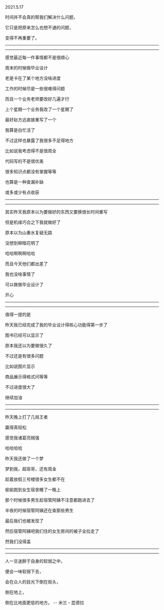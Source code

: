 2021.5.17

时间并不会真的帮我们解决什么问题，

它只是把原来怎么也想不通的问题，

变得不再重要了。

-------

-------



感觉最近每一件事情都不是很顺心

周末的时候做毕业设计

老是卡在了某个地方没啥进度

工作的时候尽是一些很难得问题

而且一个业务老师要改好几遍才行

上个星期一个业务我改了一个星期了

最好赵方远直接重写了一个

我算是白忙活了

不过这样也暴露了我很多不足得地方

比如说我考虑得不是很周全

代码写的不是很优美

很多知识点都没有掌握等等

也算是一种查漏补缺

或多或少有点收获

------------

----------

其实昨天我原本以为要做好的东西又要换很长时间重写

但是机缘巧合之下我就做好了

原本以为山重水复疑无路

没想到柳暗花明了

哈哈啊啊啊哈哈

而且今天他们都出差了

我也没啥事情了

可以做做毕业设计了

开心

-----------

---------

值得一提的是

昨天我已经完成了我的毕业设计得核心功能得第一步了

图书已经可以显示了

原本我还以为要做很久了

不过还是有很多问题

比如说图片显示

商品展示得格式问等等

不过进度很大了

继续加油

-----------

----------

昨天晚上打了几局王者

赢得真轻松

感觉我诸葛亮贼强

哈哈哈哈

昨天我还做了一个梦

梦到我，超哥哥，还有周金

趁着放假三号楼很多女生都不在

偷偷跑到女生宿舍睡了一晚上

那个时候很多男生趁宿管阿姨不注意都跑进去了

半夜的时候宿管阿姨还在查那些男生

最后我们也被发现了

然后宿管阿姨吧我们住的女生房间的被子全拉走了

然我们没得盖

-------

--------



人一旦迷醉于自身的软弱之中，

便会一味软弱下去，

会在众人的目光下倒在街头，

倒在地上，

倒在比地面更低的地方。 -- 米兰・昆德拉
